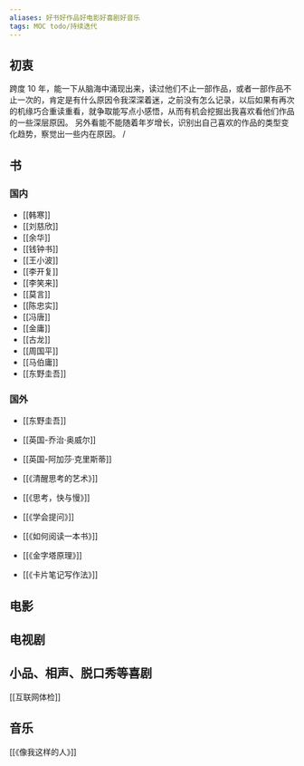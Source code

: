 ```yaml
---
aliases: 好书好作品好电影好喜剧好音乐
tags: MOC todo/持续迭代 
---
```


## 初衷

跨度 10 年，能一下从脑海中涌现出来，读过他们不止一部作品，或者一部作品不止一次的，肯定是有什么原因令我深深着迷，之前没有怎么记录，以后如果有再次的机缘巧合重读重看，就争取能写点小感悟，从而有机会挖掘出我喜欢看他们作品的一些深层原因。
另外看能不能随着年岁增长，识别出自己喜欢的作品的类型变化趋势，察觉出一些内在原因。
/

## 书

### 国内

- [[韩寒]]
- [[刘慈欣]]
- [[余华]]
- [[钱钟书]]
- [[王小波]]
- [[李开复]]
- [[李笑来]]
- [[莫言]]
- [[陈忠实]]
- [[冯唐]]
- [[金庸]]
- [[古龙]]
- [[周国平]]
- [[马伯庸]]
- [[东野圭吾]]

### 国外

- [[东野圭吾]]
- [[英国-乔治·奥威尔]]
- [[英国-阿加莎·克里斯蒂]]

- [[《清醒思考的艺术》]]
- [[《思考，快与慢》]]
- [[《学会提问》]]
- [[《如何阅读一本书》]]
- [[《金字塔原理》]]
- [[《卡片笔记写作法》]]

## 电影

## 电视剧

## 小品、相声、脱口秀等喜剧

[[互联网体检]]

## 音乐

[[《像我这样的人》]]
